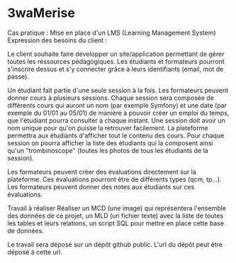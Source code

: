 # 3waMerise

Cas pratique : Mise en place d'un LMS (Learning Management System)
Expression des besoins du client : 

Le client souhaite faire développer un site/application permettant de gérer toutes les ressources pédagogiques. Les étudiants et formateurs pourront s'inscrire dessus et s'y connecter grâce à leurs identifiants (email, mot de passe). 

Un étudiant fait partie d'une seule session à la fois. Les formateurs peuvent donner cours à plusieurs sessions. Chaque session sera composée de différents cours qui auront un nom (par exemple Symfony) et une date (par exemple du 01/01 au 05/01) de manière à pouvoir créer un emploi du temps, que l'étudiant pourra consulter à chaque instant. Une session doit avoir un nom unique pour qu'on puisse la retrouver facilement. La plateforme permettra aux étudiants d'afficher tout le contenu des cours. Pour chaque session on pourra afficher la liste des étudiants qui la composent ainsi qu'un "trombinoscope" (toutes les photos de tous les étudiants de la session).

Les formateurs peuvent créer des évaluations directement sur la plateforme. Ces évaluations pourront être de différents types (qcm, tp...). Les formateurs peuvent donner des notes aux étudiants sur ces évaluations.

Travail à réaliser
Réaliser un MCD (une image) qui représentera l'ensemble des données de ce projet, un MLD (un fichier texte) avec la liste de toutes les tables et leurs relations, un script SQL pour mettre en place cette base de données.

Le travail sera déposé sur un dépôt github public. L'url du dépôt peut être déposé à cette url.